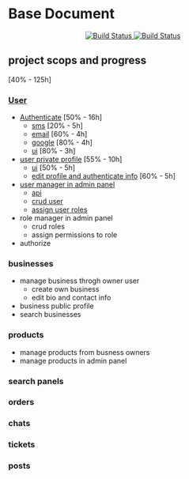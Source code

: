 # Base Document

<p align="center">
<a href="https://travis-ci.org/akbarjimi/base">
    <img src="https://travis-ci.org/akbarjimi/base.svg?branch=develop" alt="Build Status">
</a>
<a href="https://github.styleci.io/repos/159455014">
    <img src="https://github.styleci.io/repos/159455014/shield??style=plastic&branch=develop" alt="Build Status">
</a>
</p>

## project scops and progress
[40% - 125h]

### [User](resources/docs/users.md)
- [Authenticate](resources/docs/users.md#authenticate) [50% - 16h]
    - [sms](resources/docs/users.md#sms) [20% - 5h]
    - [email](resources/docs/users.md#email) [60% - 4h]
    - [google](resources/docs/users.md#google) [80% - 4h]
    - [ui](resources/docs/users.md#ui) [80% - 3h]
- [user private profile](resources/docs/users.md#user-private-profile) [55% - 10h]
    - [ui](resources/docs/users.md#ui-1) [50% - 5h]
    - [edit profile and authenticate info](resources/docs/users.md#edit-profile-and-authenticate-info) [60% - 5h]
- [user manager in admin panel](resources/docs/users.md#user-manager-in-admin-panel)
    - [api](resources/docs/users.md#api)
    - [crud user](resources/docs/users.md#crud-user)
    - [assign user roles](resources/docs/users.md#assign-user-roles)
- role manager in admin panel
    - crud roles
    - assign permissions to role
- authorize

### businesses
- manage business throgh owner user
    - create own business
    - edit bio and contact info
- business public profile
- search businesses

### products
- manage products from busness owners
- manage products in admin panel

### search panels
### orders
### chats
### tickets
### posts
